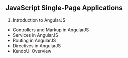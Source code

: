 ## JavaScript Single-Page Applications

1. Introduction to AngularJS
* Controllers and Markup in AngularJS
* Services in AngularJS
* Routing in AngularJS
* Directives in AngularJS
* KendoUI Overview
